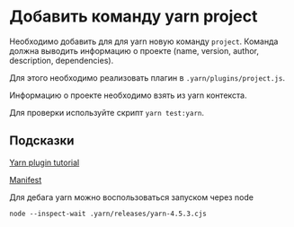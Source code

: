 # Добавить команду yarn project 

Необходимо добавить для для yarn новую команду `project`. Команда должна выводить информацию о проекте (name, version, author, description, dependencies).

Для этого необходимо реализовать плагин в `.yarn/plugins/project.js`.

Информацию о проекте необходимо взять из yarn контекста.

Для проверки используйте скрипт `yarn test:yarn`.

## Подсказки

[Yarn plugin tutorial](https://yarnpkg.com/advanced/plugin-tutorial)

[Manifest](https://yarnpkg.com/api/yarnpkg-core/class/Manifest)

Для дебага yarn можно воспользоваться запуском через node

`node --inspect-wait .yarn/releases/yarn-4.5.3.cjs`
